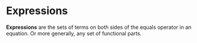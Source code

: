 # Expressions

**Expressions** are the sets of terms on both sides of the equals operator in an equation. Or more generally, any set of functional parts.
